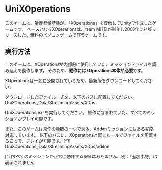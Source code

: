 # UniXOperations
このゲームは、量産型量産機が、「XOperations」を模倣してUnityで作成したゲームです。
ベースとなるXOperationsは、team MITEIが制作し2003年に初版リリースした、無料のパソコンゲームでFPSゲームです。

## 実行方法
このゲームは、XOperationsが内部的に使用していた、ミッションファイルを読み込んで動作します。
そのため、**動作にはXOperations本体が必要**です。

XOperationsは一般に公開されているため、最新版をダウンロードしてください。

ダウンロードしたファイル一式を、以下のパスに配置してください。
UniXOperations_Data/StreamingAssets/XOps

UniXOperations.exeを実行してください。
原作に含まれていた、すべてのミッションがプレイ可能です。

また、このゲームは原作の機能の一つである、Addonミッションにもある程度対応しています。
以下のパスに、XOperationsと同じルールでファイルを配置することで、プレイが可能です。[^1]
UniXOperations_Data/StreamingAssets/XOps/addon

[^1]すべてのミッションが正常に動作する保証はありません。例：「追加小物」は表示されません